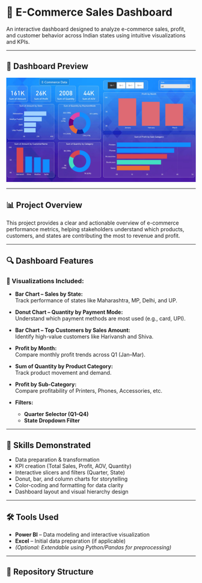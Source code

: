 # 🛒 E-Commerce Sales Dashboard

An interactive dashboard designed to analyze e-commerce sales, profit, and customer behavior across Indian states using intuitive visualizations and KPIs.

---

## 📸 Dashboard Preview

![E-Commerce Dashboard](Dashboard.jpg)

---

## 📊 Project Overview

This project provides a clear and actionable overview of e-commerce performance metrics, helping stakeholders understand which products, customers, and states are contributing the most to revenue and profit.

---

## 🔍 Dashboard Features

### 📌 Visualizations Included:

- **Bar Chart – Sales by State:**  
  Track performance of states like Maharashtra, MP, Delhi, and UP.

- **Donut Chart – Quantity by Payment Mode:**  
  Understand which payment methods are most used (e.g., card, UPI).

- **Bar Chart – Top Customers by Sales Amount:**  
  Identify high-value customers like Harivansh and Shiva.

- **Profit by Month:**  
  Compare monthly profit trends across Q1 (Jan–Mar).

- **Sum of Quantity by Product Category:**  
  Track product movement and demand.

- **Profit by Sub-Category:**  
  Compare profitability of Printers, Phones, Accessories, etc.

- **Filters:**  
  - **Quarter Selector (Q1–Q4)**  
  - **State Dropdown Filter**

---

## 🧠 Skills Demonstrated

- Data preparation & transformation  
- KPI creation (Total Sales, Profit, AOV, Quantity)  
- Interactive slicers and filters (Quarter, State)  
- Donut, bar, and column charts for storytelling  
- Color-coding and formatting for data clarity  
- Dashboard layout and visual hierarchy design

---

## 🛠️ Tools Used

- **Power BI** – Data modeling and interactive visualization  
- **Excel** – Initial data preparation (if applicable)  
- *(Optional: Extendable using Python/Pandas for preprocessing)*

---

## 📁 Repository Structure

